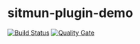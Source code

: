 # sitmun-plugin-demo
[![Build Status](https://travis-ci.org/sitmun/sitmun-plugin-demo.svg?branch=master)](https://travis-ci.org/sitmun/sitmun-plugin-demo)
[![Quality Gate](https://sonarcloud.io/api/badges/gate?key=org.sitmun%3Asitmun-plugin-demo)](https://sonarcloud.io/dashboard?id=org.sitmun%3Asitmun-plugin-demo)
